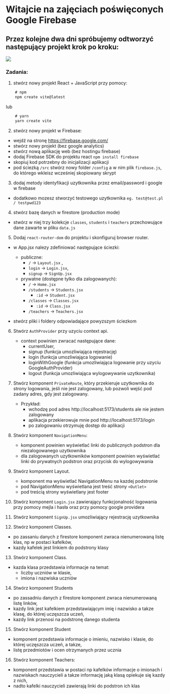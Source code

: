 # Witajcie na zajęciach poświęconych Google Firebase

## Przez kolejne dwa dni spróbujemy odtworzyć następujący projekt krok po kroku:

![](./project.gif)

### Zadania:

1. stwórz nowy projekt React + JavaScript przy pomocy:

```javascript
    # npm
    npm create vite@latest
```

lub

```javascript
    # yarn
    yarn create vite
```

2. stwórz nowy projekt w Firebase:

-  wejdź na stronę https://firebase.google.com/
-  stwórz nowy projekt (bez google analytics)
-  stwórz nową aplikację web (bez hostingu firebase)
-  dodaj Firebase SDK do projektu react `npm install firebase`
-  skopiuj kod potrzebny do inicjalizacji aplikacji
-  pod ściezką `/src` stwórz nowy folder `/config` a w nim plik `firebase.js`, do którego wkleisz wcześniej skopiowany skrypt

3. dodaj metody identyfikacji uzytkownika przez email/password i google w firebase

-  dodatkowo mozesz stworzyć testowego uzytkownika `eg. test@test.pl / testpwd123`

4. stwórz bazę danych w firestore (production mode)

-  stwórz w niej trzy kolekcje `classes`, `students` i `teachers` przechowujące dane zawarte w pliku `data.js`

5. Dodaj `react-router-dom` do projektu i skonfiguruj browser router.

-  w App.jsx nalezy zdefiniować następujące ściezki:

   -  publiczne:
      -  `/` -> `Layout.jsx` ,
      -  `login` -> `Login.jsx`,
      -  `signup` -> `SignUp.jsx`
   -  prywatne (dostępne tylko dla zalogowanych):
      -  `/` -> `Home.jsx`
      -  `/students` -> `Students.jsx`
         -  `:id` -> `Student.jsx`
      -  `/classes` -> `Classes.jsx`
         -  `:id` -> `Class.jsx`
      -  `/teachers` -> `Teachers.jsx`

-  stwórz pliki i foldery odpowiadające powyzszym ściezkom

6. Stwórz `AuthProvider` przy uzyciu context api.

   -  context powinien zwracać następujące dane:
      -  currentUser,
      -  signup (funkcja umozliwiająca rejestrację)
      -  login (funkcja umozliwiająca logowanie)
      -  loginWithGoogle (funkcja umozliwiająca logowanie przy uzyciu GoogleAuthProvider)
      -  logout (funkcja umozliwiająca wylogowywanie uzytkownika)

7. Stwórz komponent `PrivateRoute`, który przekieruje uzytkownika do strony logowania, jeśli nie jest zalogowany, lub pozwoli wejść pod zadany adres, gdy jest zalogowany.

   -  Przykład:
      -  wchodzę pod adres http://localhost:5173/students ale nie jestem zalogowany
      -  aplikacja przekierowuje mnie pod http://localhost:5173/login
      -  po zalogowaniu otrzymuję dostęp do aplikacji

8. Stwórz komponent `NavigationMenu`:

   -  komponent powinien wyświetlać linki do publicznych podstron dla niezalogowanego uzytkownika
   -  dla zalogowanych uzytkowników komponent powinien wyświetlać linki do prywatnych podstron oraz przycisk do wylogowywania

9. Stwórz komponent Layout.

   -  komponent ma wyświetlać NavigationMenu na kazdej podstronie
   -  pod NavigationMenu wyświetlana jest treść strony `<Outlet>`
   -  pod treścią strony wyświetlany jest footer

10.   Stwórz komponent `Login.jsx` zawierający funkcjonalność logowania przy pomocy mejla i hasła oraz przy pomocy google providera

11.   Stwórz komponent `SignUp.jsx` umozliwiający rejestrację uzytkownika

12.   Stwórz komponent Classes.

-  po zassaniu danych z firestore komponent zwraca nienumerowaną listę klas, np w postaci kafelków,
-  kazdy kafelek jest linkiem do podstrony klasy

13.   Stwórz komponent Class.

-  kazda klasa przedstawia informacje na temat:
   -  liczby uczniów w klasie,
   -  imiona i nazwiska uczniów

14. Stwórz komponent Students

-  po zassadniu danych z firestore komponent zwraca nienumerowaną listę linków,
-  kazdy link jest kafelkiem przedstawiającym imię i nazwisko a takze klasę, do której uczęszcza uczeń,
-  kazdy link przenosi na podstronę danego studenta

15. Stwórz komponent Student

-  komponent przedstawia informacje o imieniu, nazwisko i klasie, do której uczęszcza uczeń, a takze,
-  listę przedmiotów i ocen otrzymanych przez ucznia

16. Stwórz komponent Teachers:

-  komponent przedstawia w postaci np kafelków informacje o imionach i nazwiskach nauczycieli a takze informację jaką klasą opiekuje się kazdy z nich,
-  nadto kafelki nauczycieli zawierają linki do podstron ich klas
